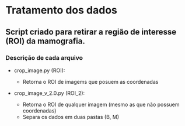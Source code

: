 # Tratamento dos dados

## Script criado para retirar a região de interesse (ROI) da mamografia. 


### Descrição de cada arquivo

- crop_image.py (ROI):
  - Retorna o ROI de imagems que posuem as coordenadas
  

- crop_image_v_2.0.py (ROI_2):
  - Retorna o ROI de qualquer imagem (mesmo as que não possuem coordenadas)
  - Separa os dados em duas pastas (B, M)
